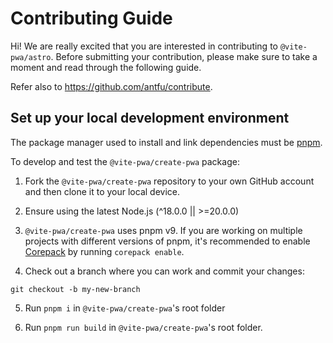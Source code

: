 # Contributing Guide

Hi! We are really excited that you are interested in contributing to `@vite-pwa/astro`. Before submitting your contribution, please make sure to take a moment and read through the following guide.

Refer also to https://github.com/antfu/contribute.
## Set up your local development environment

The package manager used to install and link dependencies must be [pnpm](https://pnpm.io/).

To develop and test the `@vite-pwa/create-pwa` package:

1. Fork the `@vite-pwa/create-pwa` repository to your own GitHub account and then clone it to your local device.

2. Ensure using the latest Node.js (^18.0.0 || >=20.0.0)

3. `@vite-pwa/create-pwa` uses pnpm v9. If you are working on multiple projects with different versions of pnpm, it's recommended to enable [Corepack](https://github.com/nodejs/corepack) by running `corepack enable`.

4. Check out a branch where you can work and commit your changes:
```shell
git checkout -b my-new-branch
```

5. Run `pnpm i` in `@vite-pwa/create-pwa`'s root folder

6. Run `pnpm run build` in `@vite-pwa/create-pwa`'s root folder.
